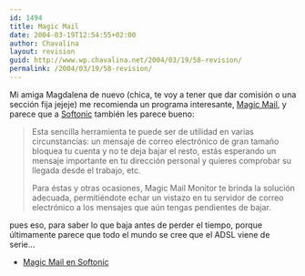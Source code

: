 ```yaml
---
id: 1494
title: Magic Mail
date: 2004-03-19T12:54:55+02:00
author: Chavalina
layout: revision
guid: http://www.wp.chavalina.net/2004/03/19/58-revision/
permalink: /2004/03/19/58-revision/
---
```

Mi amiga Magdalena de nuevo (chica, te voy a tener que dar comisión o una sección fija jejeje) me recomienda un programa interesante, <a href="http://www.softonic.com/ie/26581" target="_blank">Magic Mail</a>, y parece que a <a href="http://www.softonic.com/" target="_blank">Softonic</a> también les parece bueno:

> Esta sencilla herramienta te puede ser de utilidad en varias circunstancias: un mensaje de correo electrónico de gran tama&ntilde;o bloquea tu cuenta y no te deja bajar el resto, estás esperando un mensaje importante en tu dirección personal y quieres comprobar su llegada desde el trabajo, etc. 
> 
> Para éstas y otras ocasiones, Magic Mail Monitor te brinda la solución adecuada, permitiéndote echar un vistazo en tu servidor de correo electrónico a los mensajes que a&uacute;n tengas pendientes de bajar. 

pues eso, para saber lo que baja antes de perder el tiempo, porque &uacute;ltimamente parece que todo el mundo se cree que el ADSL viene de serie…

  * <a href="http://www.softonic.com/ie/26581" target="_blank">Magic Mail en Softonic</a>